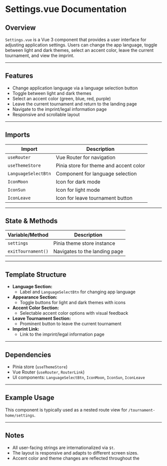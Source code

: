 # Settings.vue Documentation

## Overview

`Settings.vue` is a Vue 3 component that provides a user interface for adjusting application settings. Users can change the app language, toggle between light and dark themes, select an accent color, leave the current tournament, and view the imprint.

---

## Features

- Change application language via a language selection button
- Toggle between light and dark themes
- Select an accent color (green, blue, red, purple)
- Leave the current tournament and return to the landing page
- Navigate to the imprint/legal information page
- Responsive and scrollable layout

---

## Imports

| Import                | Description                                 |
|-----------------------|---------------------------------------------|
| `useRouter`           | Vue Router for navigation                   |
| `useThemeStore`       | Pinia store for theme and accent color      |
| `LanguageSelectBtn`   | Component for language selection            |
| `IconMoon`            | Icon for dark mode                          |
| `IconSun`             | Icon for light mode                         |
| `IconLeave`           | Icon for leave tournament button            |

---

## State & Methods

| Variable/Method       | Description                                      |
|-----------------------|--------------------------------------------------|
| `settings`            | Pinia theme store instance                       |
| `exitTournament()`    | Navigates to the landing page                    |

---

## Template Structure

- **Language Section:**  
  - Label and `LanguageSelectBtn` for changing app language
- **Appearance Section:**  
  - Toggle buttons for light and dark themes with icons
- **Accent Color Section:**  
  - Selectable accent color options with visual feedback
- **Leave Tournament Section:**  
  - Prominent button to leave the current tournament
- **Imprint Link:**  
  - Link to the imprint/legal information page

---

## Dependencies

- Pinia store (`useThemeStore`)
- Vue Router (`useRouter`, `RouterLink`)
- UI components: `LanguageSelectBtn`, `IconMoon`, `IconSun`, `IconLeave`

---

## Example Usage

This component is typically used as a nested route view for `/tournament-home/settings`.

---

## Notes

- All user-facing strings are internationalized via `$t`.
- The layout is responsive and adapts to different screen sizes.
- Accent color and theme changes are reflected throughout the
